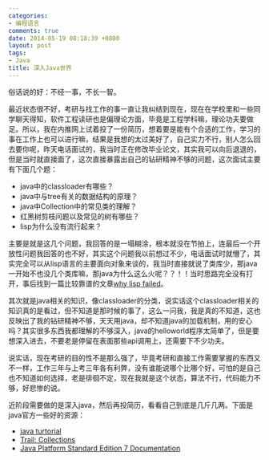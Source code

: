 ```yaml
---
categories:
- 编程语言
comments: true
date: 2014-05-19 08:18:39 +0800
layout: post
tags:
- Java
title: 深入Java世界
---
```


俗话说的好：不经一事，不长一智。
<!--more-->
最近状态很不好，考研与找工作的事一直让我纠结到现在，现在在学校里和一些同学聊天得知，软件工程读研也是偏理论方面，毕竟是工程学科嘛，理论功夫要做足。所以，我在内推网上试着投了一份简历，想着要是能有个合适的工作，学习的事在工作上也可以进行嘛，结果是我想的太过美好了，自己实力不行，别人怎么回去要你呢，昨天电话面试的，我当时正在修改毕业论文，其实我可以向后退退的，但是当时就直接面了，这次直接暴露出自己的钻研精神不够的问题，这次面试主要有下面几个题：

* java中的classloader有哪些？
* java中与tree有关的数据结构的原理？
* java中Collection中的常见类的理解？
* 红黑树剪枝问题以及常见的树有哪些？
* lisp为什么没有流行起来？

主要是就是这几个问题，我回答的是一塌糊涂，根本就没在节拍上，连最后一个开放性问题我回答的也不好，其实这个问题我以前想过不少，电话面试时就懵了，其实完全可以从lisp语言的主要面向对象来谈的，我当时直接就说了类库少，那java一开始不也没几个类库嘛，那java为什么这么火呢？？！！当时思路完全没有打开，事后找到一篇比较靠谱的文章[why lisp failed][1]。

其次就是java相关的知识，像classloader的分类，说实话这个classloader相关的知识真的是看过，但不知道是那时候的事了，这么一问我，我是真的不知道，这也反映出了我的钻研精神不够，天天用java，却不知道java的加载机制，用的安心吗？其实很多东西我都理解的不够深入，java的helloworld程序太简单了，但是要想深入进去，不要老是停留在表面那些api调用上，还需要下不少功夫。

说实话，现在考研的目的性不是那么强了，毕竟考研和直接工作需要掌握的东西又不一样，工作三年与上考三年各有利弊，没有谁能说哪个比哪个好，可怕的是自己也不知道如何选择，老是徘徊不定，现在我就是这个状态，算法不行，代码能力不够，好悲惨的说。

近阶段需要做的是深入java，然后再投简历，看看自己到底是几斤几两。下面是java官方一些好的资源：

- [java turtorial][2]
- [Trail: Collections][3]
- [Java Platform Standard Edition 7 Documentation][4]

[1]:http://locklessinc.com/articles/why_lisp_failed/
[2]:http://docs.oracle.com/javase/tutorial/
[3]:http://docs.oracle.com/javase/tutorial/collections/index.html
[4]:http://docs.oracle.com/javase/7/docs/index.html
